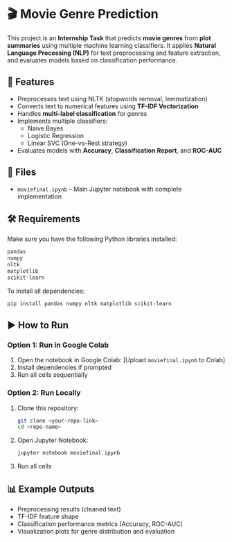 # 🎬 Movie Genre Prediction

This project is an **Internship Task** that predicts **movie genres** from **plot summaries** using multiple machine learning classifiers. It applies **Natural Language Processing (NLP)** for text preprocessing and feature extraction, and evaluates models based on classification performance.

## 📌 Features
- Preprocesses text using NLTK (stopwords removal, lemmatization)
- Converts text to numerical features using **TF-IDF Vectorization**
- Handles **multi-label classification** for genres
- Implements multiple classifiers:
  - Naive Bayes
  - Logistic Regression
  - Linear SVC (One-vs-Rest strategy)
- Evaluates models with **Accuracy**, **Classification Report**, and **ROC-AUC**

## 📂 Files
- `moviefinal.ipynb` – Main Jupyter notebook with complete implementation

## 🛠 Requirements
Make sure you have the following Python libraries installed:
```bash
pandas
numpy
nltk
matplotlib
scikit-learn
```
To install all dependencies:
```bash
pip install pandas numpy nltk matplotlib scikit-learn
```

## ▶️ How to Run
### **Option 1: Run in Google Colab**
1. Open the notebook in Google Colab: [Upload `moviefinal.ipynb` to Colab]
2. Install dependencies if prompted
3. Run all cells sequentially

### **Option 2: Run Locally**
1. Clone this repository:
   ```bash
   git clone <your-repo-link>
   cd <repo-name>
   ```
2. Open Jupyter Notebook:
   ```bash
   jupyter notebook moviefinal.ipynb
   ```
3. Run all cells

## 📊 Example Outputs
- Preprocessing results (cleaned text)
- TF-IDF feature shape
- Classification performance metrics (Accuracy, ROC-AUC)
- Visualization plots for genre distribution and evaluation
